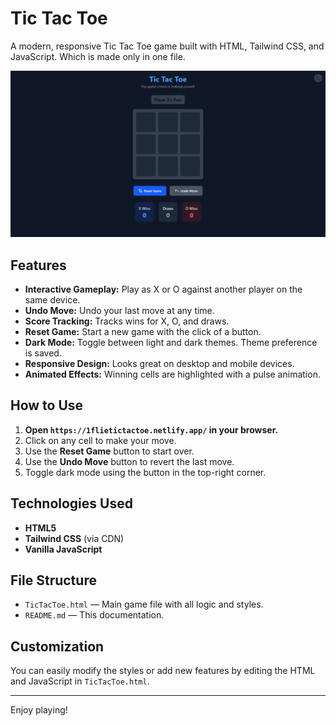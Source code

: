 # Tic Tac Toe

A modern, responsive Tic Tac Toe game built with HTML, Tailwind CSS, and JavaScript. Which is made only in one file.

![Tic Tac Toe Screenshot](./screenshot.png)

## Features

- **Interactive Gameplay:** Play as X or O against another player on the same device.
- **Undo Move:** Undo your last move at any time.
- **Score Tracking:** Tracks wins for X, O, and draws.
- **Reset Game:** Start a new game with the click of a button.
- **Dark Mode:** Toggle between light and dark themes. Theme preference is saved.
- **Responsive Design:** Looks great on desktop and mobile devices.
- **Animated Effects:** Winning cells are highlighted with a pulse animation.

## How to Use

1. **Open `https://1flietictactoe.netlify.app/` in your browser.**
2. Click on any cell to make your move.
3. Use the **Reset Game** button to start over.
4. Use the **Undo Move** button to revert the last move.
5. Toggle dark mode using the button in the top-right corner.

## Technologies Used

- **HTML5**
- **Tailwind CSS** (via CDN)
- **Vanilla JavaScript**

## File Structure

- `TicTacToe.html` — Main game file with all logic and styles.
- `README.md` — This documentation.

## Customization

You can easily modify the styles or add new features by editing the HTML and JavaScript in `TicTacToe.html`.

---

Enjoy playing!

